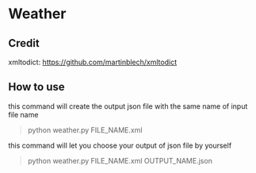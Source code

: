 # Weather

## Credit
xmltodict: https://github.com/martinblech/xmltodict

## How to use
this command will create the output json file with the same name of input file name

> python weather.py FILE_NAME.xml

this command will let you choose your output of json file by yourself 
> python weather.py FILE_NAME.xml OUTPUT_NAME.json
